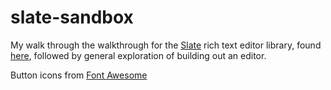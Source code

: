 # slate-sandbox

My walk through the walkthrough for the [Slate](https://github.com/ianstormtaylor/slate) rich text editor library, found [here](https://docs.slatejs.org/walkthroughs/01-installing-slate), followed by general exploration of building out an editor.

Button icons from [Font Awesome](https://fontawesome.com)
